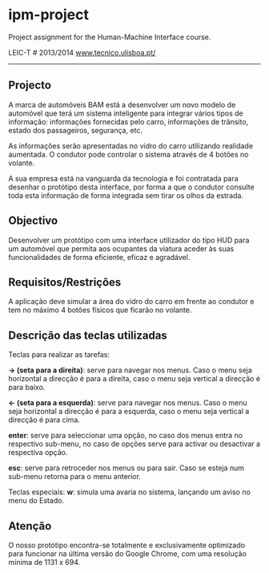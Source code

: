 ipm-project
===========

Project assignment for the Human-Machine Interface course. 

LEIC-T # 2013/2014
www.tecnico.ulisboa.pt/ 
- - -

Projecto
-
A marca de automóveis BAM está a desenvolver um novo modelo de automóvel que terá um sistema inteligente para integrar vários tipos de informação: informações fornecidas pelo carro, informações de trânsito, estado dos passageiros, segurança, etc.

As informações serão apresentadas no vidro do carro utilizando realidade aumentada. O condutor pode controlar o sistema através de 4 botões no volante.

A sua empresa está na vanguarda da tecnologia e foi contratada para desenhar o protótipo desta interface, por forma a que o condutor consulte toda esta informação de forma integrada sem tirar os olhos da estrada. 

Objectivo
-
Desenvolver um protótipo com uma interface utilizador do tipo HUD para um automóvel que permita aos ocupantes da viatura aceder às suas funcionalidades de forma eficiente, eficaz e agradável.

Requisitos/Restrições
-
A aplicação deve simular a área do vidro do carro em frente ao condutor e tem no máximo 4 botões físicos que ficarão no volante.


Descrição das teclas utilizadas
-

Teclas para realizar as tarefas:

**-> (seta para a direita)**: serve para navegar nos menus. Caso o menu seja horizontal a direcção é para a direita, caso o menu seja vertical a direcção é para baixo.

**<- (seta para a esquerda)**: serve para navegar nos menus. Caso o menu seja horizontal a direcção é para a esquerda, caso o menu seja vertical a direcção é para cima.

**enter**: serve para seleccionar uma opção, no caso dos menus entra no respectivo sub-menu, no caso de opções serve para activar ou desactivar a respectiva opção.

**esc**: serve para retroceder nos menus ou para sair. Caso se esteja num sub-menu retorna para o menu anterior.

Teclas especiais:
**w**: simula uma avaria no sistema, lançando um aviso no menu do Estado.

Atenção
-
O nosso protótipo encontra-se totalmente e exclusivamente optimizado para funcionar na última versão do Google Chrome, com uma resolução mínima de 1131 x 694.

